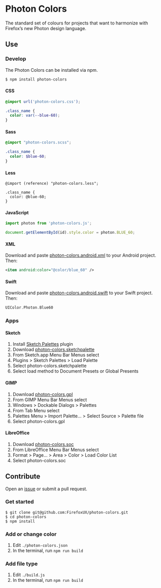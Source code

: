 # Photon Colors

The standard set of colours for projects that want to harmonize with Firefox’s new Photon design language.

## Use

### Develop

The Photon Colors can be installed via npm.

```bash
$ npm install photon-colors
```

#### CSS

```css
@import url('photon-colors.css');

.class_name {
  color: var(--blue-60);
}
```

#### Sass

```scss
@import "photon-colors.scss";

.class_name {
  color: $blue-60;
}
```

#### Less

```less
@import (reference) "photon-colors.less";

.class_name {
  color: @blue-60;
}
```

#### JavaScript

```js
import photon from 'photon-colors.js';

document.getElementById(id).style.color = photon.BLUE_60;
```

#### XML

Download and paste [photon-colors.android.xml](https://github.com/FirefoxUX/photon-colors/raw/master/photon-colors.android.xml) to your Android project. Then:

```xml
<item android:color="@color/blue_60" />
```

#### Swift

Download and paste [photon-colors.android.swift](https://github.com/FirefoxUX/photon-colors/raw/master/photon-colors.android.swift) to your Swift project. Then:

```swift
UIColor.Photon.Blue60
```

### Apps

#### Sketch

1. Install [Sketch Palettes](https://github.com/andrewfiorillo/sketch-palettes/) plugin
2. Download [photon-colors.sketchpalette](https://github.com/FirefoxUX/photon-colors/raw/master/photon-colors.sketchpalette)
3. From Sketch.app Menu Bar Menus select
4. Plugins > Sketch Palettes > Load Palette
5. Select photon-colors.sketchpalette
6. Select load method to Document Presets or Global Presents

#### GIMP

1. Download [photon-colors.gpl](https://github.com/FirefoxUX/photon-colors/raw/master/photon-colors.gpl)
2. From GIMP Menu Bar Menus select
3. Windows > Dockable Dialogs > Palettes
4. From Tab Menu select
5. Palettes Menu > Import Palette... > Select Source > Palette file
6. Select photon-colors.gpl

#### LibreOffice

1. Download [photon-colors.soc](https://github.com/FirefoxUX/photon-colors/raw/master/photon-colors.soc)
2. From LibreOffice Menu Bar Menus select
3. Format > Page... > Area > Color > Load Color List
4. Select photon-colors.soc

## Contribute

Open an [issue](https://github.com/FirefoxUX/photon-colors/issues/new) or submit a pull request.

### Get started

```
$ git clone git@github.com:FirefoxUX/photon-colors.git
$ cd photon-colors
$ npm install
```

### Add or change color

1. Edit `./photon-colors.json`
2. In the terminal, run `npm run build`

### Add file type

1. Edit `./build.js`
2. In the terminal, run `npm run build`



